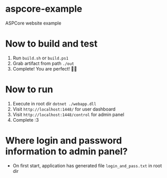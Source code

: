 # aspcore-example
ASPCore website example


# Now to build and test

1. Run `build.sh` or `build.ps1`
2. Grab artifact from path `./out`
3. Complete! You are perfect! 👍🏿


# Now to run
1. Execute in root dir `dotnet ./webapp.dll`
2. Visit `http://localhost:1448/` for user dashboard
3. Visit `http://localhost:1448/control` for admin panel
4. Complete :3

# Where login and password information to admin panel?
- On first start, application has generated file `login_and_pass.txt` in root dir
